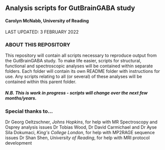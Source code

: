 ## Analysis scripts for GutBrainGABA study 
#### Carolyn McNabb, University of Reading
LAST UPDATED: 3 FEBRUARY 2022

### ABOUT THIS REPOSITORY
 This repository will contain all scripts necessary to reproduce output from the GutBrainGABA study. To make life easier,  scripts for structural, functional and spectroscopic analyses will be contained within separate folders. Each folder will contain its own README folder with instructions for use. Any scripts relating to all (or several) of these analyses will be contained within this parent folder.
 
##### N.B. This is work in progress - scripts *will* change over the next few months/years.

### Special thanks to...
Dr Georg Oeltzschner, *Johns Hopkins*, for help with MR Spectroscopy and Osprey analysis issues
Dr Tobias Wood, Dr David Carmichael and Dr Ayse Sila Dokumaci, *King's College London*, for help with MP2RAGE sequence issues
Dr Shan Shen, *University of Reading*, for help with MRI protocol development